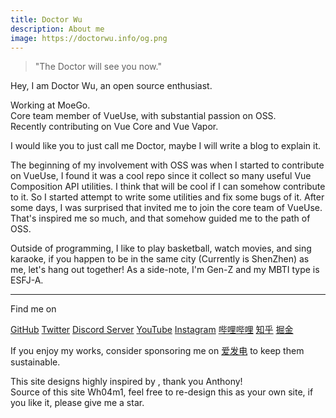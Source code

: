 ```yaml
---
title: Doctor Wu
description: About me
image: https://doctorwu.info/og.png
---
```


> "The Doctor will see you now."

Hey, I am Doctor Wu, an open source enthusiast.<br>

Working at <TargetLink href="https://github.com/MoeGolibrary"><span class="i-custom:moego?mask mb-1px" /> MoeGo</TargetLink>.<br>
Core team member of <TargetLink href="https://vueuse.org"><span i-octicon:repo-24 op75 /> VueUse</TargetLink>, with substantial passion on OSS.<br>
Recently contributing on <TargetLink href="https://github.com/vuejs/core"><span i-octicon:repo-24 op75 /> Vue Core</TargetLink> and <TargetLink href="https://github.com/vuejs/core-vapor"><span i-octicon:repo-24 op75 /> Vue Vapor</TargetLink>.

I would like you to just call me Doctor<span i-openmoji:tardis op75 />, maybe I will write a blog to explain it.

The beginning of my involvement with OSS was when I started to contribute on <TargetLink href="https://vueuse.org" target="_target"><span i-octicon:repo-24 op75 /> VueUse</TargetLink>, I found it was a cool repo since it collect so many useful Vue Composition API utilities. I think that will be cool if I can somehow contribute to it. So I started attempt to write some utilities and fix some bugs of it. After some days, I was surprised that <PeopleWithAvatar
 link="https://antfu.me"
 name="Anthony Fu"
 avatarUrl="https://avatars.githubusercontent.com/u/11247099"
/> invited me to join the core team of VueUse. That's inspired me so much, and that somehow guided me to the path of OSS.

Outside of programming, I like to play basketball, watch movies, and sing karaoke, if you happen to be in the same city (Currently is <span i-material-symbols:location-on-outline />ShenZhen) as me, let's hang out together! As a side-note, I'm Gen-Z and my MBTI type is ESFJ-A.

---

Find me on

<p flex="~ gap-3 wrap" class="mt--2!">
  <a href="https://github.com/Doctor-wu" target="_blank"><span op75 i-simple-icons-github /> GitHub</a>
  <a href="https://www.twitter.com/Doctorwu666" target="_blank"><span op75 i-ri-twitter-x-fill /> Twitter</a>
  <a href="https://discord.gg/WaS7CZVa" target="_blank"><span op75 i-simple-icons-discord /> Discord Server</a>
  <a href="https://www.youtube.com/Doctorwu666" target="_blank"><span op75 i-simple-icons-youtube /> YouTube</a>
  <a href="https://www.instagram.com/doctorwu666" target="_blank"><span op75 i-simple-icons-instagram /> Instagram</a>
  <a href="https://space.bilibili.com/343921694" target="_blank"><span op75 i-simple-icons-bilibili /> 哔哩哔哩</a>
  <a href="https://www.zhihu.com/people/dtwu666" target="_blank"><span op75 i-simple-icons-zhihu /> 知乎</a>
  <a href="https://juejin.cn/user/1723677080556621" target="_blank"><span op75 i-simple-icons-juejin /> 掘金</a>
</p>

If you enjoy my works, consider sponsoring me on <a class="pb-[0.1em]" href="https://afdian.net/a/doctorwu" target="_blank"><span op75 i-carbon-lightning /> 爱发电</a> to keep them sustainable.

<p>
This site designs highly inspired by <PeopleWithAvatar
 link="https://antfu.me"
 name="Anthony Fu"
 avatarUrl="https://avatars.githubusercontent.com/u/11247099"
/>, thank you Anthony!<br>
Source of this site <TargetLink href="https://github.com/Doctor-wu/Wh04m1"><span i-octicon:repo-24 op75 /> Wh04m1</TargetLink>, feel free to re-design this as your own site, if you like it, please give me a star.

</p>
